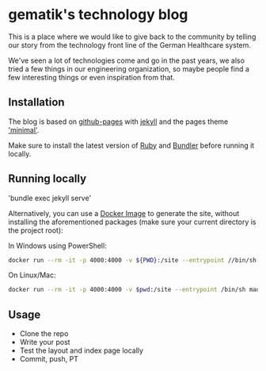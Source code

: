 # gematik's technology blog


This is a place where we would like to give back to the community by telling our story from the technology front line of the German Healthcare system.

We've seen a lot of technologies come and go in the past years, we also tried a few things in our engineering organization, so maybe people find a few interesting things or even inspiration from that.

## Installation
The blog is based on [github-pages](https://docs.github.com/en/pages/setting-up-a-github-pages-site-with-jekyll/creating-a-github-pages-site-with-jekyll) with [jekyll](https://jekyllrb.com/docs/installation/) and the pages theme ['minimal'](https://github.com/pages-themes/minimal).

Make sure to install the latest version of [Ruby](https://www.ruby-lang.org/en/documentation/installation/) and [Bundler](https://bundler.io/) before running it locally.

## Running locally

'bundle exec jekyll serve'

Alternatively, you can use a [Docker Image](https://github.com/madduci/docker-github-pages) to generate the site, without installing the aforementioned packages (make sure your current directory is the project root):

In Windows using PowerShell:

```sh
docker run --rm -it -p 4000:4000 -v ${PWD}:/site --entrypoint //bin/sh madduci/docker-github-pages -c "bundle install && bundle exec jekyll serve --watch --force_polling --host 0.0.0.0 --incremental"
```

On Linux/Mac:

```sh
docker run --rm -it -p 4000:4000 -v $pwd:/site --entrypoint /bin/sh madduci/docker-github-pages -c "bundle install && bundle exec jekyll serve --watch --force_polling --host 0.0.0.0 --incremental"
```

## Usage
* Clone the repo
* Write your post
* Test the layout and index page locally
* Commit, push, PT
